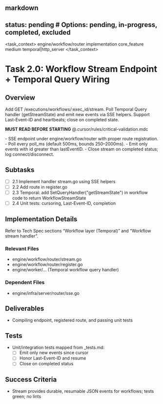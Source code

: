 ## markdown

## status: pending # Options: pending, in-progress, completed, excluded

<task_context>
<domain>engine/workflow/router</domain>
<type>implementation</type>
<scope>core_feature</scope>
<complexity>medium</complexity>
<dependencies>temporal|http_server</dependencies>
</task_context>

# Task 2.0: Workflow Stream Endpoint + Temporal Query Wiring

## Overview

Add GET /executions/workflows/:exec_id/stream. Poll Temporal Query handler (getStreamState) and emit new events via SSE helpers. Support Last-Event-ID and heartbeats; close on completed state.

<critical>**MUST READ BEFORE STARTING** @.cursor/rules/critical-validation.mdc</critical>

<requirements>
- SSE endpoint under engine/workflow/router with proper route registration.
- Poll every poll_ms (default 500ms, bounds 250–2000ms).
- Emit only events with id greater than lastEventID.
- Close stream on completed status; log connect/disconnect.
</requirements>

## Subtasks

- [ ] 2.1 Implement handler stream.go using SSE helpers
- [ ] 2.2 Add route in register.go
- [ ] 2.3 Temporal: add SetQueryHandler("getStreamState") in workflow code to return WorkflowStreamState
- [ ] 2.4 Unit tests: cursoring, Last-Event-ID, completion

## Implementation Details

Refer to Tech Spec sections “Workflow layer (Temporal)” and “Workflow stream handler”.

### Relevant Files

- engine/workflow/router/stream.go
- engine/workflow/router/register.go
- engine/worker/... (Temporal workflow query handler)

### Dependent Files

- engine/infra/server/router/sse.go

## Deliverables

- Compiling endpoint, registered route, and passing unit tests

## Tests

- Unit/integration tests mapped from \_tests.md:
  - [ ] Emit only new events since cursor
  - [ ] Honor Last-Event-ID and resume
  - [ ] Close on completed status

## Success Criteria

- Stream provides durable, resumable JSON events for workflows; tests green; no lints
